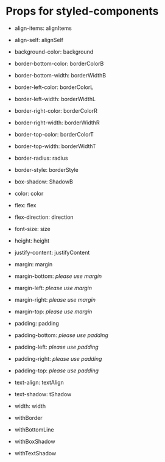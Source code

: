# Props for styled-components

- align-items: alignItems
- align-self: alignSelf
- background-color: background
- border-bottom-color: borderColorB
- border-bottom-width: borderWidthB
- border-left-color: borderColorL
- border-left-width: borderWidthL
- border-right-color: borderColorR
- border-right-width: borderWidthR
- border-top-color: borderColorT
- border-top-width: borderWidthT
- border-radius: radius
- border-style: borderStyle
- box-shadow: ShadowB
- color: color
- flex: flex
- flex-direction: direction
- font-size: size
- height: height
- justify-content: justifyContent
- margin: margin
- margin-bottom: _please use margin_
- margin-left: _please use margin_
- margin-right: _please use margin_
- margin-top: _please use margin_
- padding: padding
- padding-bottom: _please use padding_
- padding-left: _please use padding_
- padding-right: _please use padding_
- padding-top: _please use padding_
- text-align: textAlign
- text-shadow: tShadow
- width: width

- withBorder
- withBottomLine
- withBoxShadow
- withTextShadow
